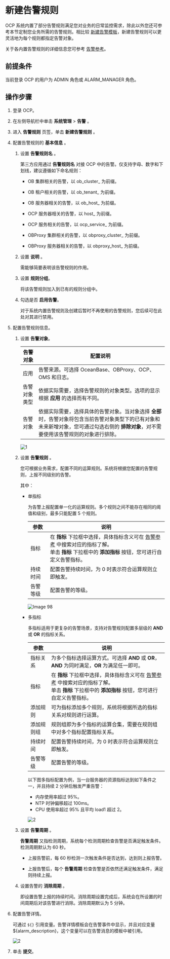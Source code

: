 # 新建告警规则

OCP 系统内置了部分告警规则满足您对业务的日常监控需求，除此以外您还可参考本节定制您业务所需的告警规则。相比较 [新建告警模板](../900.alert-management/900.create-alarm-template.md)，新建告警规则可以更灵活地为每个规则都指定告警对象。

关于各内置告警规则的详细信息您可参考 [告警参考](../../500.alarm-reference/100.alert-overview.md)。

## 前提条件

当前登录 OCP 的用户为 ADMIN 角色或 ALARM_MANAGER 角色。

## 操作步骤

1. 登录 OCP。

2. 在左侧导航栏中单击 **系统管理** \> **告警** 。

3. 进入 **告警规则** 页签，单击 **新建告警规则** 。

4. 配置告警规则的 **基本信息** 。

   1. 设置 **告警规则名** 。

      第三方应用通过 **告警规则名** 对接 OCP 中的告警。仅支持字母、数字和下划线，建议遵循如下命名规则：

      * OB 集群相关的告警，以 ob_cluster_ 为前缀。

      * OB 租户相关的告警，以 ob_tenant_ 为前缀。

      * OB 服务器相关的告警，以 ob_host_ 为前缀。

      * OCP 服务器相关的告警，以 host_ 为前缀。

      * OCP 服务相关的告警，以 ocp_service_ 为前缀。

      * OBProxy 集群相关的告警，以 obproxy_cluster_ 为前缀。

      * OBProxy 服务器相关的告警，以 obproxy_host_ 为前缀。

   2. 设置 **说明** 。

      需能够简要表明该告警规则的作用。

   3. 设置 **规则分组**。

      将该告警规则加入到已有的规则分组中。

   4. 勾选是否 **启用告警**。

      对于系统内置告警规则及创建后暂时不再使用的告警规则，您后续可在此处对其进行禁用。

5. 配置告警规则信息。

   1. 设置 **告警对象**。

      |  告警对象  |  配置说明   |
      |--------|---------|
      | 应用     | 告警来源。可选择 OceanBase、OBProxy、OCP、OMS 和日志。  |
      | 告警对象类型   | 依据实际需要，选择告警规则的对象类型。选项的显示根据 **应用** 的选择而有不同。   |
      | 告警对象   | 依据实际需要，选择具体的告警对象。当对象选择 **全部** 时，告警对象将包含当前告警对象类型下的已有对象和未来新增对象，您可通过勾选右侧的 **排除对象**，对不需要使用该告警规则的对象进行排除。  |

      ![1](https://obbusiness-private.oss-cn-shanghai.aliyuncs.com/doc/img/ocp/401/%E5%91%8A%E8%AD%A6%E5%AF%B9%E8%B1%A11.png)

   2. 设置 **告警规则** 。

      您可根据业务需求，配置不同的运算规则。系统将根据您配置的告警规则，上报不同级别的告警。

      其中：

      * 单指标

        为告警上报配置单一化的运算规则。多个规则之间不能存在相同的阈值和级别，最多只能配置 5 个规则。

        |  参数  |  说明   |
        |--------|---------|
        | 指标     | 在 **指标** 下拉框中选择，具体指标含义可在 [告警参考](../../500.alarm-reference/100.alert-overview.md) 中搜索对应的指标了解。</br> 单击 **指标** 下拉框中的 **添加指标** 按钮，您可进行自定义告警指标。|
        | 持续时间   | 配置告警持续时间，为 0 时表示符合运算规则立即触发。   |
        | 告警等级   | 配置告警的等级。 |

        ![Image 98](https://obbusiness-private.oss-cn-shanghai.aliyuncs.com/doc/img/ocp/401/%E5%8D%95%E6%8C%87%E6%A0%87%E5%91%8A%E8%AD%A6%E8%A7%84%E5%88%991.png)

      * 多指标

        多指标适用于更复杂的告警场景，支持对告警规则配置多层级的 **AND** 或 **OR** 的指标关系。

        |  参数  |  说明   |
        |--------|---------|
        | 指标关系 |为多个指标选择运算方式。可选择 **AND** 或 **OR**，**AND** 为同时满足，**OR** 为满足任一即可。 |
        | 指标     | 在 **指标** 下拉框中选择，具体指标含义可在 [告警参考](../../500.alarm-reference/100.alert-overview.md) 中搜索对应的指标了解。</br> 单击 **指标** 下拉框中的 **添加指标** 按钮，您可进行自定义告警指标。|
        | 添加规则   | 可为指标添加多个规则，系统将根据所选的指标关系对规则进行运算。   |
        | 添加规则组   | 规则组即为多个指标的运算合集，需要在规则组中对多个指标配置指标关系。 |
        | 持续时间   | 配置告警持续时间，为 0 时表示符合运算规则立即触发。   |
        | 告警等级   | 配置告警的等级。 |

        以下图多指标配置为例，当一台服务器的资源指标达到如下条件之一，并且持续 2 分钟后触发严重告警：

          * 内存使用率超过 95%。
          * NTP 时钟偏移超过 100ms。
          * CPU 使用率超过 95% 且平均 load1 超过 2。

         ![2](https://obbusiness-private.oss-cn-shanghai.aliyuncs.com/doc/img/ocp/401/%E5%A4%9A%E6%8C%87%E6%A0%87%E8%BF%90%E7%AE%97%E8%A7%84%E5%88%991.png)

   3. 设置 **告警周期** 。

      **告警周期** 又指检测周期，系统每个检测周期检查告警是否满足触发条件。检测周期默认为 60 秒。
      * 上报告警前，每 60 秒检测一次触发条件是否达到，达到则上报告警。

      * 上报告警后，每个 **告警周期** 检查告警是否依然还满足触发条件，满足则持续上报。

   4. 设置告警的 **消除周期** 。

      即设置告警上报的持续时间。消除周期设置完成后，系统会在所设置的时间周期后对该告警进行消除。消除周期默认为 5 分钟。

6. 配置告警详情。

   可通过 `${}` 引用变量。告警详情模板会在告警事件中显示，并且对应变量 ${alarm_description}，这个变量可以在告警消息的模板中被引用。

   ![2](https://obbusiness-private.oss-cn-shanghai.aliyuncs.com/doc/img/ocp/401/%E5%91%8A%E8%AD%A6%E8%AF%A6%E6%83%85%E9%85%8D%E7%BD%AE1.png)

7. 单击 **提交**。
